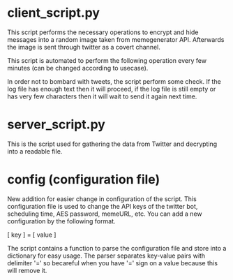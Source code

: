 # client_script.py
This script performs the necessary operations to encrypt and hide messages into a random image taken from memegenerator API. Afterwards the image is sent through twitter as a covert channel. 

This script is automated to perform the following operation every few minutes (can be changed according to usecase). 

In order not to bombard with tweets, the script perform some check. If the log file has enough text then it will proceed, if the log file is still empty or has very few characters then it will wait to send it again next time. 



# server_script.py

This is the script used for gathering the data from Twitter and decrypting into a readable file. 

# config (configuration file)

New addition for easier change in configuration of the script. This configuration file is used to change the API keys of the twitter bot, scheduling time, AES password, memeURL, etc. You can add a new configuration by the following format. 

[ key ] = [ value ] 

The script contains a function to parse the configuration file and store into a dictionary for easy usage. The parser separates key-value pairs with delimiter '=' so becareful when you have '=' sign on a value because this will remove it. 
